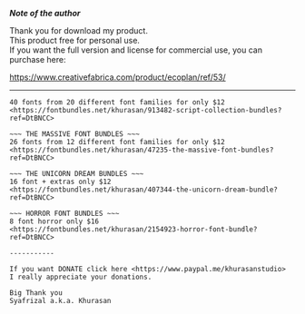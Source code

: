 ***Note of the author***

Thank you for download my product.  
 This product free for personal use.  
 If you want the full version and license for commercial use, you can purchase here:  
   
 <https://www.creativefabrica.com/product/ecoplan/ref/53/>  
   
 -----------  
   
 ~~~ SCRIPT COLLECTION FONT BUNDLES ~~~  
 40 fonts from 20 different font families for only $12  
 <https://fontbundles.net/khurasan/913482-script-collection-bundles?ref=DtBNCC>  
   
 ~~~ THE MASSIVE FONT BUNDLES ~~~  
 26 fonts from 12 different font families for only $12  
 <https://fontbundles.net/khurasan/47235-the-massive-font-bundles?ref=DtBNCC>  
   
 ~~~ THE UNICORN DREAM BUNDLES ~~~  
 16 font + extras only $12  
 <https://fontbundles.net/khurasan/407344-the-unicorn-dream-bundle?ref=DtBNCC>  
   
 ~~~ HORROR FONT BUNDLES ~~~  
 8 font horror only $16  
 <https://fontbundles.net/khurasan/2154923-horror-font-bundle?ref=DtBNCC>  
   
 -----------  
   
 If you want DONATE click here <https://www.paypal.me/khurasanstudio>  
 I really appreciate your donations.  
   
 Big Thank you   
 Syafrizal a.k.a. Khurasan